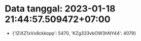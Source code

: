 # Data tanggal: 2023-01-18 21:44:57.509472+07:00

* {'IZiXZ1xVx8ckkopp': 5470, 'KZg333vbOW3hNY44': 4079}
